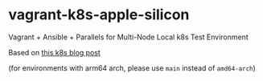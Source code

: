 # vagrant-k8s-apple-silicon

Vagrant + Ansible + Parallels for Multi-Node Local k8s Test Environment

Based on [this k8s blog post](https://kubernetes.io/blog/2019/03/15/kubernetes-setup-using-ansible-and-vagrant/)

(for environments with arm64 arch, please use `main` instead of `amd64-arch`) 
